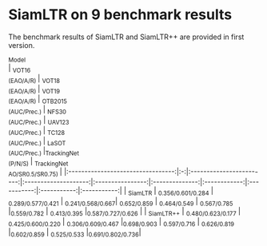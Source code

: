 # SiamLTR on 9 benchmark results 
The benchmark results of SiamLTR and SiamLTR++ are provided in first version.

<sub>Model</br> </sub> | <sub>VOT16</br> (EAO/A/R) </sub> | <sub>VOT18</br> (EAO/A/R) </sub> | <sub>VOT19</br> (EAO/A/R) </sub> | <sub>OTB2015</br> (AUC/Prec.) </sub> | <sub>NFS30</br>(AUC/Prec.)</sub> | <sub>UAV123</br> (AUC/Prec.) </sub>| <sub>TC128</br> (AUC/Prec.) </sub>| <sub>LaSOT</br> (AUC/Prec.) </sub>|<sub>TrackingNet</br> (P/N/S) </sub>| <sub>TrackingNet</br> AO/SR0.5/SR0.75) </sub>| 
|:---------------------------------:|:-:|:------------------------:|:--------------------:|:----------------:|:--------------:|:------------:|:-----------:|:-----------:|:-----------:|
|      <sub>SiamLTR</sub>     | <sub>0.356/0.601/0.284</sub> | <sub>0.289/0.577/0.421</sub> | <sub>0.241/0.568/0.667</sub>|           <sub>0.652/0.859</sub>       |        <sub>0.464/0.549</sub>       |  <sub>0.567/0.785</sub> |<sub>0.559/0.782</sub> | <sub>0.413/0.395</sub> |<sub>0.587/0.727/0.626</sub> |
|    <sub>SiamLTR++</sub>   |      <sub>0.480/0.623/0.177</sub>  |      <sub>0.425/0.600/0.220</sub>      | <sub>0.306/0.609/0.467</sub> |<sub>0.698/0.903</sub> |        <sub>0.597/0.716</sub>       |  <sub>0.626/0.819</sub> |<sub>0.602/0.859</sub> | <sub>0.525/0.533</sub>   |<sub>0.691/0.802/0.736</sub>|

